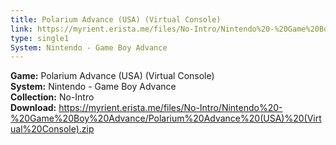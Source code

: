 ```yaml
---
title: Polarium Advance (USA) (Virtual Console)
link: https://myrient.erista.me/files/No-Intro/Nintendo%20-%20Game%20Boy%20Advance/Polarium%20Advance%20(USA)%20(Virtual%20Console).zip
type: single1
System: Nintendo - Game Boy Advance
---
```

<b>Game:</b> Polarium Advance (USA) (Virtual Console)<br>
<b>System:</b> Nintendo - Game Boy Advance<br>
<b>Collection:</b> No-Intro<br>
<b>Download:</b> https://myrient.erista.me/files/No-Intro/Nintendo%20-%20Game%20Boy%20Advance/Polarium%20Advance%20(USA)%20(Virtual%20Console).zip